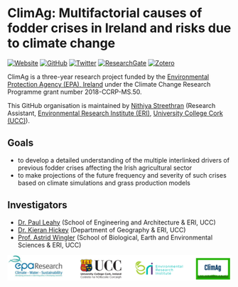 # ClimAg: Multifactorial causes of fodder crises in Ireland and risks due to climate change

[![Website](https://img.shields.io/static/v1?label=&message=website&color=grey&style=for-the-badge)](https://www.ucc.ie/en/eel/projects/climag/)
[![GitHub](https://img.shields.io/static/v1?label=&message=github&color=grey&style=for-the-badge&logo=github)](https://github.com/ClimAg)
[![Twitter](https://img.shields.io/static/v1?label=&message=twitter&color=grey&style=for-the-badge&logo=twitter&logoColor=white)](https://twitter.com/climatt_project)
[![ResearchGate](https://img.shields.io/static/v1?label=&message=researchgate&color=grey&style=for-the-badge&logo=researchgate&logoColor=white)](https://www.researchgate.net/project/ClimAg-Multifactorial-causes-of-fodder-crises-in-Ireland-and-risks-due-to-climate-change)
[![Zotero](https://img.shields.io/static/v1?label=&message=bibliography&color=grey&style=for-the-badge&logo=zotero)](https://www.zotero.org/groups/climag)

ClimAg is a three-year research project funded by the [Environmental Protection Agency (EPA), Ireland](https://www.epa.ie/) under the Climate Change Research Programme grant number 2018-CCRP-MS.50.

This GitHub organisation is maintained by [Nithiya Streethran](https://github.com/nmstreethran) (Research Assistant, [Environmental Research Institute (ERI)](https://eri.ucc.ie), [University College Cork (UCC)](https://www.ucc.ie)).

## Goals

- to develop a detailed understanding of the multiple interlinked drivers of previous fodder crises affecting the Irish agricultural sector
- to make projections of the future frequency and severity of such crises based on climate simulations and grass production models

## Investigators

- [Dr. Paul Leahy](https://research.ucc.ie/profiles/D012/paulleahy) (School of Engineering and Architecture & ERI, UCC)
- [Dr. Kieran Hickey](https://research.ucc.ie/profiles/A010/kieranhickey) (Department of Geography & ERI, UCC)
- [Prof. Astrid Wingler](https://www.ucc.ie/en/bees/people/astridwingler/) (School of Biological, Earth and Environmental Sciences & ERI, UCC)

![ClimAg project logos](/images/logos.png)
